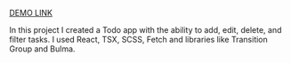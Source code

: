 [DEMO LINK](https://DenysKrysanov.github.io/react_todo-app-with-api/)

In this project I created a Todo app with the ability to add, edit, delete, and filter tasks. I used React, TSX, SCSS, Fetch and libraries like Transition Group and Bulma.
